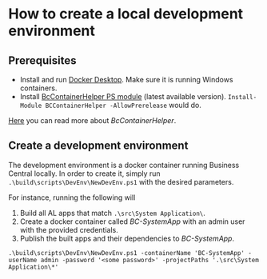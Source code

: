 # How to create a local development environment

## Prerequisites
- Install and run [Docker Desktop](https://docs.docker.com/desktop/install/windows-install/). Make sure it is running Windows containers.
- Install [BcContainerHelper PS module](https://www.powershellgallery.com/packages/BcContainerHelper) (latest available version).
`Install-Module BCContainerHelper -AllowPrerelease` would do.

[Here](https://github.com/microsoft/navcontainerhelper) you can read more about *BcContainerHelper*.

## Create a development environment

The development environment is a docker container running Business Central locally.
In order to create it, simply run `.\build\scripts\DevEnv\NewDevEnv.ps1` with the desired parameters.

For instance, running the following will
1. Build all AL apps that match `.\src\System Application\`.
1. Create a docker container called _BC-SystemApp_ with an admin user with the provided credentials.
1. Publish the built apps and their dependencies to _BC-SystemApp_.

```
.\build\scripts\DevEnv\NewDevEnv.ps1 -containerName 'BC-SystemApp' -userName admin -password '<some password>' -projectPaths '.\src\System Application\*'
```

